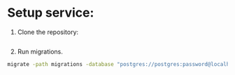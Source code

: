 # Setup service:
1. Clone the repository:
```bash

```
2. Run migrations.
```bash
migrate -path migrations -database "postgres://postgres:password@localhost:5432/campaign_service?sslmode=disable" up

```